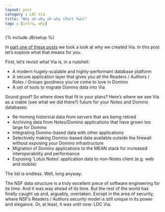 ```yaml
---
layout: post
category : LDC Via
title: "Why oh why oh why (Part Two)"
tags : [intro, why]
---
```

{% include JB/setup %}

In [part one of these posts](/2014/09/25/why-oh-why-part-1/) we took a look at why we created Via. In this post let’s explore what that means for you.

First, let’s revisit what Via is, in a nutshell:

* A modern hugely-scalable and highly-performant database platform
* A secure application layer that gives you all the Readers / Authors / Roles / Groups goodness you’ve come to love in Domino
* A set of tools to migrate Domino data into Via

Sound good? So where does that fit in your plans? Here’s where we see Via as a viable (see what we did there?) future for your Notes and Domino databases:
* Re-homing historical data from servers that are being retired
* Archiving data from Notes/Domino applications that have grown too large for Domino
* Integrating Domino-based data with other applications
* Selectively making Domino-based data available outside the firewall without exposing your Domino infrastructure
* Migration of Domino applications to the MEAN stack for increased interoperability and performance
* Exposing 'Lotus Notes’ application data to non-Notes client (e.g. web and mobile)

The list is endless. Well, long anyway.

The NSF data structure is a truly excellent piece of software engineering for its time. And it was way ahead of its time. But the rest of the world has finally caught up and, arguably, overtaken. Except in the area of security, where NSF’s Readers / Authors security model is still unique in its power and elegance. Or, at least, it was until now: LDC Via.
